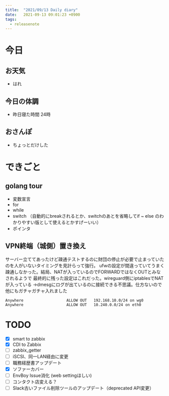 ```yaml
---
title:  "2021/09/13 Daily diary"
date:   2021-09-13 09:01:23 +0900
tags:
  - releasenote
---
```

# 今日

## お天気

* はれ

## 今日の体調

* 昨日寝た時間 24時

## おさんぽ

* ちょっとだけした

# できごと

## golang tour

* 変数宣言
* for
* while
* switch （自動的にbreakされるとか、switchのあとを省略してif ~ else のわかりやすい版として使えるとかすげーいい）
* ポインタ

## VPN終端（城側）置き換え

サーバー立ててあったけど疎通テストするのに財団の停止が必要で止まっていたのを人がいないタイミングを見計らって強行。
ufwの設定が間違っていてうまく疎通しなかった。結局、NATが入っているのでFORWARDではなくOUTとみなされるようで
最終的に残った設定はこれだった。wireguard側にiptablesでNATが入っている
→dmesgにログが出ているのに接続できる不思議。仕方ないので他にもガチャガチャ入れました


```
Anywhere                   ALLOW OUT   192.168.10.0/24 on wg0    
Anywhere                   ALLOW OUT   10.240.0.0/24 on eth0
```

# TODO 

- [x] smart to zabbix
- [x] CDI to Zabbix
- [ ] zabbix_getter
- [ ] iSCSI、同一LAN経由に変更
- [ ] 職務経歴書アップデート
- [x] ソファーカバー
- [ ] EnvBoy Issue消化 (web settingほしい)
- [ ] コンタクト店変える？
- [ ] Slack古いファイル削除ツールのアップデート（deprecated API変更）
